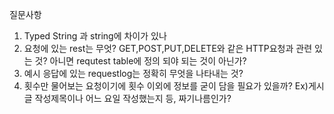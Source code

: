 질문사항
1.    Typed String 과 string에 차이가 있나
2.    요청에 있는 rest는 무엇? GET,POST,PUT,DELETE와 같은 HTTP요청과 관련 있는 것? 아니면 requtest table에 정의 되야 되는 것이 아닌가?
3.    예시 응답에 있는 requestlog는 정확히 무엇을 나타내는 것?
4.    횟수만 물어보는 요청이기에 횟수 이외에 정보를 굳이 담을 필요가 있을까? Ex)게시글 작성제목이나 어느 요일 작성했는지 등, 짜기나름인가?
